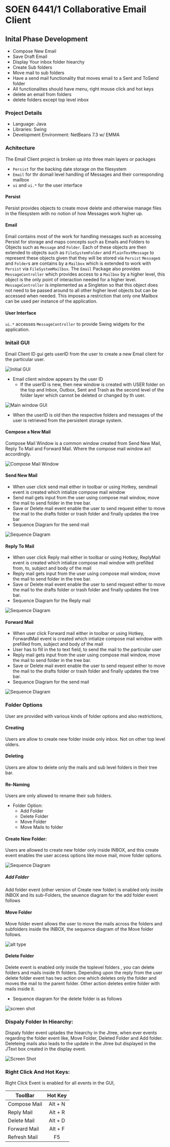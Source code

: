 SOEN 6441/1 Collaborative Email Client
======================================

Inital Phase Development
----------------------
 * Compose New Email
 * Save Draft Email
 * Display Your inbox folder hiearchy
 * Create Sub folders
 * Move mail to sub folders
 * Have a send mail functionality that moves email to a Sent and ToSend folder
 * All functionalites should have menu, right mouse click and hot keys
 * delete an email from folders
 * delete folders except top level inbox

### Project Details

- Language: Java
- Libraries: Swing
- Development Environment: NetBeans 7.3 w/ EMMA

### Achitecture

The Email Client project is broken up into three main layers or packages
- `Persist` for the backing date storage on the filesystem
- `Email` for thr domail level handling of Messages and their corresponding mailbox
- `ui` and `ui.*` for the user interface
 
#### Persist
Persist provides objects to create move delete and otherwise manage files in the filesystem with no notion of how Messages work higher up.

#### Email
Email contains most of the work for handling messages such as accessing Persist for storage and maps concepts such as Emails and Folders to Objects such as `Message` and `Folder`.
Each of these objects are then extended to objects such as `FileSystemFolder` and `PlainTextMessage` to represent these objects given that they will be stored via `Persist`
`Message`s and `Folder`s are contains by a `Mailbox` which is extended to work with `Persist` via `FileSystemMailbox`.
The `Email` Package also provides `MessageController` which provides access to a `Mailbox` by a higher level, this object is the only point of interaction needed for a higher level.
`MessageController` is implemented as a Singleton so that this object does not need to be passed around to all other higher level objects but can be accessed when needed.
This imposes a restriction that only one Mailbox can be used per instance of the application.

#### User Interface
`ui.*` accesses `MessageController` to provide Swing widgets for the application.


### Initail GUI

Email Client ID gui gets userID from the user to create a new Email client for the particular user.

![Initial GUI](img/intial.png "Initial GUI")

- Email client window appears by the user ID
    - If the userID is new, then new window is created with USER folder on the top and Inbox, Outbox, Sent and Trash as the second level of the folder layer which cannot be deleted or changed by th user.
    
![Main window GUI](img/mainGUI.png "Main window GUI")

 - When the userID is old then the respective folders and messages of the user is retrieved from the persistent storage system.

#### Compose a New Mail
Compose Mail Window is a common window created from Send New Mail, Reply To Mail and Forward Mail. Where the compose mail window act accordingly.

![Compose Mail Window](img/composeMail.png "Compose Mail Window") 

#### Send New Mail
 - When user click send mail either in toolbar or using Hotkey, sendmail event is created which intialize compose mail window 
 - Send mail gets input from the user using compose mail window, move the mail to send folder in the tree bar.
 - Save or Delete mail event enable the user to send request either to move the mail to the drafts folder or trash folder and finally updates the tree bar
 - Sequence Diagram for the send mail

![Sequence Diagram](UseCases/SD%20Images/SendMail.png "Sequence Diagram")
   
#### Reply To Mail
 - When user click Reply mail either in toolbar or using Hotkey, ReplyMail event is created which intialize compose mail window with prefilled from, to, subject and body of the mail 
 - Reply mail gets input from the user using compose mail window, move the mail to send folder in the tree bar.
 - Save or Delete mail event enable the user to send request either to move the mail to the drafts folder or trash folder and finally updates the tree bar.
 - Sequence Diagram for the Reply mail 

![Sequence Diagram](UseCases/SD%20Images/replyMail.png  "Sequence Diagram")
   
#### Forward Mail
 - When user click Forward mail either in toolbar or using Hotkey, ForwardMail event is created which intialize compose mail window with prefilled from, subject and body of the mail 
 - User has to fill in the to text field, to send the mail to the particular user 
 - Reply mail gets input from the user using compose mail window, move the mail to send folder in the tree bar.
 - Save or Delete mail event enable the user to send request either to move the mail to the drafts folder or trash folder and finally updates the tree bar.
 - Sequence Diagram for the send mail 

![Sequence Diagram](UseCases/SD%20Images/ForwardMail.png "Sequence Diagram")
    
### Folder Options
User are provided with various kinds of folder options and also restrictions, 

#### Creating
Users are allow to create new folder inside only inbox. Not on other top level olders. 

#### Deleting
Users are allow to delete only the mails and sub level folders in their tree bar.

#### Re-Naming
Users are only allowed to rename their sub folders.
     
 - Folder Option:
   - Add Folder 
   - Delete Folder
   - Move Folder
   - Move Mails to folder

#### Create New Folder:
Users are allowed to create new folder only inside INBOX, and this create event enables the user access options like move mail, move folder options.

![Sequence Diagram](UseCases/SD%20Images/createNewFolder.png "Create New Folder Sequence Diagram")

##### Add Folder 
Add folder event (other version of Create new folder) is enabled only inside INBOX and its sub-Folders, the seuence diagram for the add folder event follows

#### Move Folder
Move folder event allows the user to move the mails across the folders and subfolders inside the INBOX, the sequence diagram of the Move folder follows. 

![alt type](UseCases/SD%20Images/MoveselectFolder.png "MoveFolder Sequence Diagram")

#### Delete Folder

Delete event is enabled only inside the toplevel folders , you can delete folders and mails inside th folders. Depending upon the reply from the user delete folder event has two action one which deletes only the folder and moves the mail to the parent folder. Other action deletes entire folder with mails inside it.
  - Sequence diagram for the delete folder is as follows

![screen shot](UseCases/SD%20Images/deleteFolder.png "Delete Folder Sequence Diagram")

### Dispaly Folder In Hiearchy:

Dispaly folder event uptades the hiearchy in the Jtree, when ever events regarding the folder event like, Move Folder, Deleted Folder and Add folder.   
Deleteing mails also leads to the update in the Jtree but displayed in the JText box created in the display event.

![Screen Shot](UseCases/SD%20Images/updateFolder.png "Update Folder")

### Right Click And Hot Keys:

Right Click Event is enabled for all events in the GUI, 

| ToolBar        | Hot Key       |
| -------------  |:-------------:|
| Compose Mail   | Alt + N       | 
| Reply Mail     | Alt + R       | 
| Delete Mail    | Alt + D       | 
| Forward Mail   | Alt + F       | 
| Refresh Mail   | F5            |        
      
